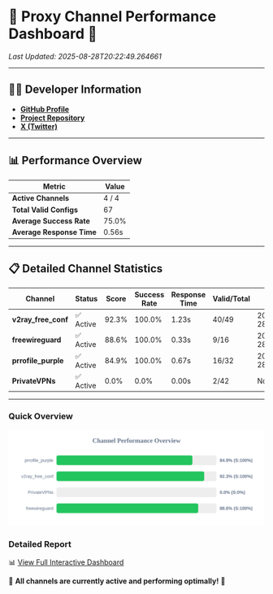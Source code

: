 # 🌟 Proxy Channel Performance Dashboard 🌟

_Last Updated: 2025-08-28T20:22:49.264661_

---

## 👩‍💻 Developer Information

- **[GitHub Profile](https://github.com/4n0nymou3)**  
- **[Project Repository](https://github.com/4n0nymou3/multi-proxy-config-fetcher)**  
- **[X (Twitter)](https://x.com/4n0nymou3)**  

---

## 📊 Performance Overview

| Metric                | Value       |
|-----------------------|-------------|
| **Active Channels**   | 4 / 4       |
| **Total Valid Configs** | 67          |
| **Average Success Rate** | 75.0%      |
| **Average Response Time** | 0.56s       |

---

## 📋 Detailed Channel Statistics

| Channel          | Status     | Score  | Success Rate | Response Time | Valid/Total | Last Success               |
|------------------|------------|--------|--------------|---------------|-------------|----------------------------|
| **v2ray_free_conf**  | ✅ Active  | 92.3%  | 100.0% | 1.23s         | 40/49       | 2025-08-28T20:22:37.678251 |
| **freewireguard**  | ✅ Active  | 88.6%  | 100.0% | 0.33s         | 9/16       | 2025-08-28T20:22:49.262837 |
| **prrofile_purple**  | ✅ Active  | 84.9%  | 100.0% | 0.67s         | 16/32       | 2025-08-28T20:22:36.395947 |
| **PrivateVPNs**  | ✅ Active  | 0.0%  | 0.0% | 0.00s         | 2/42       | None |

---

### Quick Overview
<div align="center">
  <a href="https://raw.githubusercontent.com/nullluser/NullRepo/refs/heads/main/assets/channel_stats_chart.svg">
    <img src="https://raw.githubusercontent.com/nullluser/NullRepo/refs/heads/main/assets/channel_stats_chart.svg" alt="Source Performance Statistics" width="800">
  </a>
</div>

### Detailed Report
📊 [View Full Interactive Dashboard](https://htmlpreview.github.io/?https://github.com/nullluser/NullRepo/blob/main/assets/performance_report.html)

🎉 **All channels are currently active and performing optimally!** 🎉

